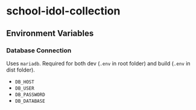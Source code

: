 # school-idol-collection

## Environment Variables

### Database Connection

Uses `mariadb`. Required for both dev (`.env` in root folder) and build (`.env` in dist folder).

-   `DB_HOST`
-   `DB_USER`
-   `DB_PASSWORD`
-   `DB_DATABASE`
